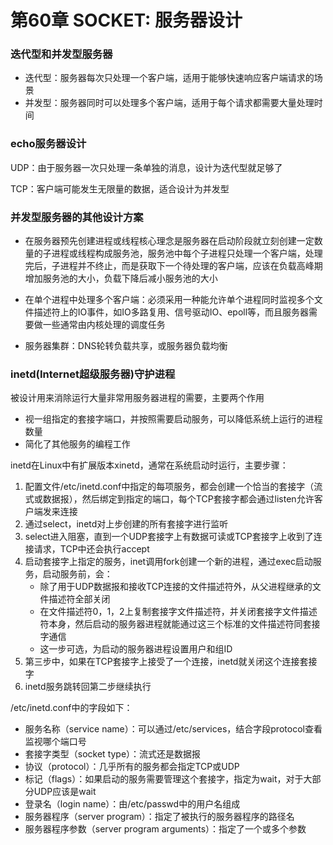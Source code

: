 # 第60章 SOCKET: 服务器设计

### 迭代型和并发型服务器

- 迭代型：服务器每次只处理一个客户端，适用于能够快速响应客户端请求的场景
- 并发型：服务器同时可以处理多个客户端，适用于每个请求都需要大量处理时间

### echo服务器设计

UDP：由于服务器一次只处理一条单独的消息，设计为迭代型就足够了

TCP：客户端可能发生无限量的数据，适合设计为并发型

### 并发型服务器的其他设计方案

- 在服务器预先创建进程或线程核心理念是服务器在启动阶段就立刻创建一定数量的子进程或线程构成服务池，服务池中每个子进程只处理一个客户端，处理完后，子进程并不终止，而是获取下一个待处理的客户端，应该在负载高峰期增加服务池的大小，负载下降后减小服务池的大小
- 在单个进程中处理多个客户端：必须采用一种能允许单个进程同时监视多个文件描述符上的IO事件，如IO多路复用、信号驱动IO、epoll等，而且服务器需要做一些通常由内核处理的调度任务

- 服务器集群：DNS轮转负载共享，或服务器负载均衡

### inetd(Internet超级服务器)守护进程

被设计用来消除运行大量非常用服务器进程的需要，主要两个作用

- 视一组指定的套接字端口，并按照需要启动服务，可以降低系统上运行的进程数量
- 简化了其他服务的编程工作

inetd在Linux中有扩展版本xinetd，通常在系统启动时运行，主要步骤：

1. 配置文件/etc/inetd.conf中指定的每项服务，都会创建一个恰当的套接字（流式或数据报），然后绑定到指定的端口，每个TCP套接字都会通过listen允许客户端发来连接
2. 通过select，inetd对上步创建的所有套接字进行监听
3. select进入阻塞，直到一个UDP套接字上有数据可读或TCP套接字上收到了连接请求，TCP中还会执行accept
4. 启动套接字上指定的服务，inet调用fork创建一个新的进程，通过exec启动服务，启动服务前，会：
   - 除了用于UDP数据报和接收TCP连接的文件描述符外，从父进程继承的文件描述符全部关闭
   - 在文件描述符0，1，2上复制套接字文件描述符，并关闭套接字文件描述符本身，然后启动的服务器进程就能通过这三个标准的文件描述符同套接字通信
   - 这一步可选，为启动的服务器进程设置用户和组ID
5. 第三步中，如果在TCP套接字上接受了一个连接，inetd就关闭这个连接套接字
6. inetd服务跳转回第二步继续执行

/etc/inetd.conf中的字段如下：

- 服务名称（service name）：可以通过/etc/services，结合字段protocol查看监视哪个端口号
- 套接字类型（socket type）：流式还是数据报
- 协议（protocol）：几乎所有的服务都会指定TCP或UDP
- 标记（flags）：如果启动的服务需要管理这个套接字，指定为wait，对于大部分UDP应该是wait
- 登录名（login name）：由/etc/passwd中的用户名组成
- 服务器程序（server program）：指定了被执行的服务器程序的路径名
- 服务器程序参数（server program arguments）：指定了一个或多个参数